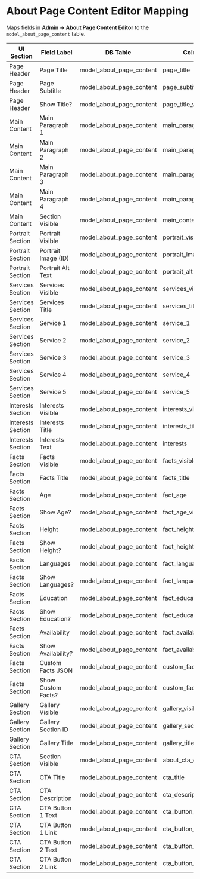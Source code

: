 # About Page Content Editor Mapping

Maps fields in **Admin → About Page Content Editor** to the `model_about_page_content` table.

| UI Section | Field Label | DB Table | Column | Notes |
|------------|-------------|----------|--------|-------|
| Page Header | Page Title | model_about_page_content | page_title | |
| Page Header | Page Subtitle | model_about_page_content | page_subtitle | |
| Page Header | Show Title? | model_about_page_content | page_title_visible | boolean |
| Main Content | Main Paragraph 1 | model_about_page_content | main_paragraph_1 | |
| Main Content | Main Paragraph 2 | model_about_page_content | main_paragraph_2 | |
| Main Content | Main Paragraph 3 | model_about_page_content | main_paragraph_3 | |
| Main Content | Main Paragraph 4 | model_about_page_content | main_paragraph_4 | |
| Main Content | Section Visible | model_about_page_content | main_content_visible | boolean |
| Portrait Section | Portrait Visible | model_about_page_content | portrait_visible | boolean |
| Portrait Section | Portrait Image (ID) | model_about_page_content | portrait_image_id | FK → gallery_images.id |
| Portrait Section | Portrait Alt Text | model_about_page_content | portrait_alt | |
| Services Section | Services Visible | model_about_page_content | services_visible | boolean |
| Services Section | Services Title | model_about_page_content | services_title | |
| Services Section | Service 1 | model_about_page_content | service_1 | |
| Services Section | Service 2 | model_about_page_content | service_2 | |
| Services Section | Service 3 | model_about_page_content | service_3 | |
| Services Section | Service 4 | model_about_page_content | service_4 | |
| Services Section | Service 5 | model_about_page_content | service_5 | |
| Interests Section | Interests Visible | model_about_page_content | interests_visible | boolean |
| Interests Section | Interests Title | model_about_page_content | interests_title | |
| Interests Section | Interests Text | model_about_page_content | interests | |
| Facts Section | Facts Visible | model_about_page_content | facts_visible | boolean |
| Facts Section | Facts Title | model_about_page_content | facts_title | |
| Facts Section | Age | model_about_page_content | fact_age | |
| Facts Section | Show Age? | model_about_page_content | fact_age_visible | boolean |
| Facts Section | Height | model_about_page_content | fact_height | |
| Facts Section | Show Height? | model_about_page_content | fact_height_visible | boolean |
| Facts Section | Languages | model_about_page_content | fact_languages | |
| Facts Section | Show Languages? | model_about_page_content | fact_languages_visible | boolean |
| Facts Section | Education | model_about_page_content | fact_education | |
| Facts Section | Show Education? | model_about_page_content | fact_education_visible | boolean |
| Facts Section | Availability | model_about_page_content | fact_availability | |
| Facts Section | Show Availability? | model_about_page_content | fact_availability_visible | boolean |
| Facts Section | Custom Facts JSON | model_about_page_content | custom_facts | JSON list |
| Facts Section | Show Custom Facts? | model_about_page_content | custom_facts_visible | boolean |
| Gallery Section | Gallery Visible | model_about_page_content | gallery_visible | boolean |
| Gallery Section | Gallery Section ID | model_about_page_content | gallery_section_id | FK → gallery_sections.id |
| Gallery Section | Gallery Title | model_about_page_content | gallery_title | |
| CTA Section | Section Visible | model_about_page_content | about_cta_visible | boolean |
| CTA Section | CTA Title | model_about_page_content | cta_title | |
| CTA Section | CTA Description | model_about_page_content | cta_description | |
| CTA Section | CTA Button 1 Text | model_about_page_content | cta_button_1_text | |
| CTA Section | CTA Button 1 Link | model_about_page_content | cta_button_1_link | |
| CTA Section | CTA Button 2 Text | model_about_page_content | cta_button_2_text | |
| CTA Section | CTA Button 2 Link | model_about_page_content | cta_button_2_link | |
